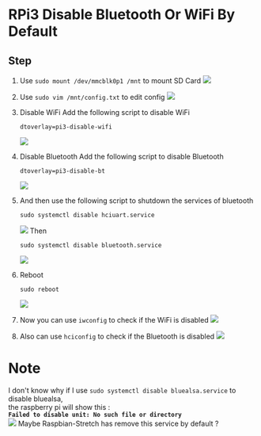 # RPi3 Disable Bluetooth Or WiFi By Default

## Step
1. Use ```sudo mount /dev/mmcblk0p1 /mnt``` to mount SD Card
![](static/image/02/img_1.jpg)

2. Use ```sudo vim /mnt/config.txt``` to edit config
![](static/image/02/img_2.jpg)

3. Disable WiFi
    Add the following script to disable WiFi
    ```
    dtoverlay=pi3-disable-wifi
    ```
    ![](static/image/02/img_3.jpg)

4. Disable Bluetooth
    Add the following script to disable Bluetooth
    ```
    dtoverlay=pi3-disable-bt
    ```
    ![](static/image/02/img_4.jpg)

5. And then use the following script to shutdown the services of bluetooth
    ```
    sudo systemctl disable hciuart.service
    ```
    ![](static/image/02/img_5.jpg)
    Then
    ```
    sudo systemctl disable bluetooth.service
    ```
    ![](static/image/02/img_6.jpg)

6. Reboot
    ```
    sudo reboot
    ```
    ![](static/image/02/img_7.jpg)

7. Now you can use ```iwconfig``` to check if the WiFi is disabled
![](static/image/02/img_8.jpg)

8. Also can use ```hciconfig``` to check if the Bluetooth is disabled
![](static/image/02/img_9.jpg)

# Note
I don't know why if I use ```sudo systemctl disable bluealsa.service``` to disable bluealsa,<br>
the raspberry pi will show this :<br>
**```Failed to disable unit: No such file or directory```**<br>
![](static/image/02/img_10.jpg)
Maybe Raspbian-Stretch has remove this service by default ?